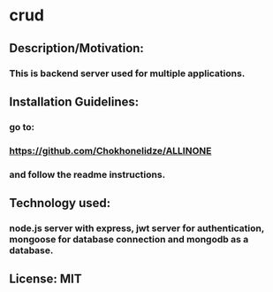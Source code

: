 # crud 

## Description/Motivation:
### This is backend server used for multiple applications.

## Installation Guidelines: 
### go to:
### https://github.com/Chokhonelidze/ALLINONE
### and follow the readme instructions.

## Technology used:
### node.js server with express, jwt server for authentication, mongoose for database connection and mongodb as a database.

## License: MIT
